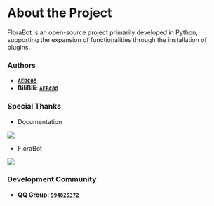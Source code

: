 # About the Project

FloraBot is an open-source project primarily developed in Python, supporting the expansion of functionalities through the installation of plugins.

### Authors
* **[`AEBC08`](https://github.com/AEBC08)**
* **BiliBili: [`AEBC08`](https://space.bilibili.com/510197857)**

### Special Thanks
- Documentation

<a href="https://github.com/FloraBotteam/FloraBotteam.github.io/graphs/contributors">
  <img src="https://contrib.rocks/image?repo=FloraBotteam/FloraBotteam.github.io" />
</a>

- FloraBot

<a href="https://github.com/FloraBotteam/FloraBot/graphs/contributors">
  <img src="https://contrib.rocks/image?repo=FloraBotteam/FloraBot" />
</a>

### Development Community
* **QQ Group: [`994825372`](http://qm.qq.com/cgi-bin/qm/qr?_wv=1027&amp;k=ZkfLbEF4XRGK4Ts044mUdhpFZyn1PtE7&amp;authKey=jAdddExKGHv0ANYh%2BFU634S5SS7jbO6Gr8EJxXRKAVoE7Ue4HpHZdD8tnrOcUSeD&amp;noverify=0&amp;group_code=994825372)**
